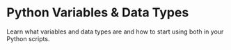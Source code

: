 # Python Variables & Data Types

Learn what variables and data types are and how to start using both in your Python scripts.
